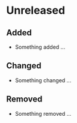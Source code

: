 # Unreleased

## Added
- Something added ...

## Changed
- Something changed ...

## Removed
- Something removed ...
